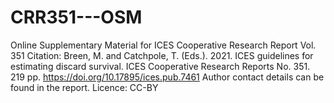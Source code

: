 # CRR351---OSM
Online Supplementary Material for ICES Cooperative Research Report Vol. 351
Citation: Breen, M. and Catchpole, T. (Eds.). 2021. ICES guidelines for estimating discard survival. ICES Cooperative Research Reports No. 351. 219 pp. https://doi.org/10.17895/ices.pub.7461
Author contact details can be found in the report. 
Licence: CC-BY
